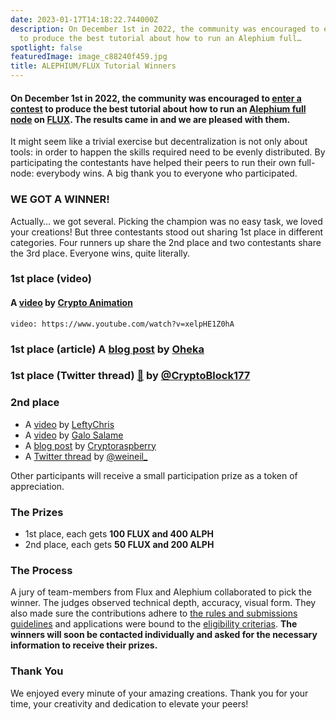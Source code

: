 ```yaml
---
date: 2023-01-17T14:18:22.744000Z
description: On December 1st in 2022, the community was encouraged to enter a contest
  to produce the best tutorial about how to run an Alephium full…
spotlight: false
featuredImage: image_c88240f459.jpg
title: ALEPHIUM/FLUX Tutorial Winners
---
```


#### On December 1st in 2022, the community was encouraged to <a href="/news/post/alephium-flux-tutorial-contest-81054caf926" >enter a contest</a> to produce the best tutorial about how to run an <a href="https://github.com/alephium/alephium/" >Alephium full node</a> on <a href="https://runonflux.io/" >FLUX</a>. The results came in and we are pleased with them.

It might seem like a trivial exercise but decentralization is not only about tools: in order to happen the skills required need to be evenly distributed. By participating the contestants have helped their peers to run their own full-node: everybody wins. A big thank you to everyone who participated.

### WE GOT A WINNER!

Actually… we got several. Picking the champion was no easy task, we loved your creations! But three contestants stood out sharing 1st place in different categories. Four runners up share the 2nd place and two contestants share the 3rd place. Everyone wins, quite literally.

### 1st place (video)

#### A <a href="https://youtu.be/xelpHE1Z0hA" >video</a> by <a href="https://www.youtube.com/@Crypto-Animation" >Crypto Animation</a>

`video: https://www.youtube.com/watch?v=xelpHE1Z0hA`

### 1st place (article) A <a href="https://medium.com/@Oheka/2134def9b7d0">blog post</a> by <a href="https://medium.com/@Oheka">Oheka</a>

<figure id="05a2" class="graf graf--figure graf--iframe graf-after--h3">
<blockquote>
<a href="https://twitter.com/Oheka32/status/1603326387158392832"></a>
</blockquote>
</figure>

### 1st place (Twitter thread) <a href="https://emojipedia.org/thread/" rel="noreferrer noopener noopener">🧵</a> by <a href="https://twitter.com/CryptoBlock177">@CryptoBlock177</a>

<figure id="bfb6" class="graf graf--figure graf--iframe graf-after--h3">
<blockquote>
<a href="https://twitter.com/CryptoBlock177/status/1602903695242452992"></a>
</blockquote>
</figure>

### 2nd place

- A <a href="https://www.youtube.com/watch?v=nj4Ypgj0Xow" >video</a> by <a href="https://www.youtube.com/@leftychris1058" >LeftyChris</a>
- A <a href="https://www.youtube.com/watch?v=ALrV-axWowY" >video</a> by <a href="https://www.youtube.com/@galosf" >Galo Salame</a>
- A <a href="https://steemit.com/alephium/@cryptoraspberry/host-your-own-alephium-node-on-decentralized-web-3-0-flux-tutorial" >blog post</a> by <a href="https://steemit.com/@cryptoraspberry" >Cryptoraspberry</a>
- A <a href="https://twitter.com/weineil_/status/1612568785948495903" >Twitter thread</a> by <a href="https://twitter.com/weineil_" >@weineil\_</a>

Other participants will receive a small participation prize as a token of appreciation.

### The Prizes

- 1st place, each gets **100 FLUX and 400 ALPH**
- 2nd place, each gets **50 FLUX and 200 ALPH**

### The Process

A jury of team-members from Flux and Alephium collaborated to pick the winner. The judges observed technical depth, accuracy, visual form. They also made sure the contributions adhere to <a href="/news/post/alephium-flux-tutorial-contest-81054caf926#6cf2" >the rules and submissions guidelines</a> and applications were bound to the <a href="https://github.com/alephium/community/blob/master/RewardProgramRules.md#eligibility-criteria" >eligibility criterias</a>. **The winners will soon be contacted individually and asked for the necessary information to receive their prizes.**

### Thank You

We enjoyed every minute of your amazing creations. Thank you for your time, your creativity and dedication to elevate your peers!
